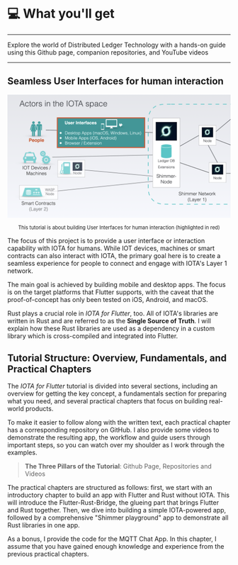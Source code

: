 # 💻 What you'll get

---

Explore the world of Distributed Ledger Technology with a hands-on guide using this Github page, companion repositories, and YouTube videos

---

## Seamless User Interfaces for human interaction

<figure style="margin:0;"><img src="../assets/actors.png" alt=""><figcaption style="font-size: 0.8em;text-align:center;"><p>This tutorial is about building User Interfaces for human interaction (highlighted in red)</p></figcaption></figure>

The focus of this project is to provide a user interface or interaction capability with IOTA for humans. While IOT devices, machines or smart contracts can also interact with IOTA, the primary goal here is to create a seamless experience for people to connect and engage with IOTA's Layer 1 network.

The main goal is achieved by building mobile and desktop apps. The focus is on the target platforms that Flutter supports, with the caveat that the proof-of-concept has only been tested on iOS, Android, and macOS.&#x20;

Rust plays a crucial role in _IOTA for Flutter_, too. All of IOTA's libraries are written in Rust and are referred to as the **Single Source of Truth**. I will explain how these Rust libraries are used as a dependency in a custom library which is cross-compiled and integrated into Flutter.

## Tutorial Structure: Overview, Fundamentals, and Practical Chapters

The _IOTA for Flutter_ tutorial is divided into several sections, including an overview for getting the key concept, a fundamentals section for preparing what you need, and several practical chapters that focus on building real-world products.&#x20;

To make it easier to follow along with the written text, each practical chapter has a corresponding repository on GitHub. I also provide some videos to demonstrate the resulting app, the workflow and guide users through important steps, so you can watch over my shoulder as I work through the examples.&#x20;

> **The Three Pillars of the Tutorial**: Github Page, Repositories and Videos

The practical chapters are structured as follows: first, we start with an introductory chapter to build an app with Flutter and Rust without IOTA. This will introduce the Flutter-Rust-Bridge, the glueing part that brings Flutter and Rust together. Then, we dive into building a simple IOTA-powered app, followed by a comprehensive "Shimmer playground" app to demonstrate all Rust libraries in one app.&#x20;

As a bonus, I provide the code for the MQTT Chat App. In this chapter, I assume that you have gained enough knowledge and experience from the previous practical chapters.
